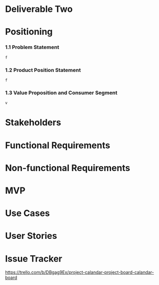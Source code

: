 # Deliverable Two

# Positioning
### 1.1  Problem Statement
	f
### 1.2  Product Position Statement
	f
### 1.3  Value Proposition and Consumer Segment
	v
# Stakeholders

# Functional Requirements

# Non-functional Requirements

# MVP

# Use Cases

# User Stories

# Issue Tracker
https://trello.com/b/DBgag9Ex/project-calandar-project-board-calandar-board
